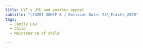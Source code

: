```yaml
---
title: UYT v UYU and another appeal
subtitle: "[2020] SGHCF 8 / Decision Date: 24\_March\_2020"
tags:
  - Family Law
  - Child
  - Maintenance of child

---
```

